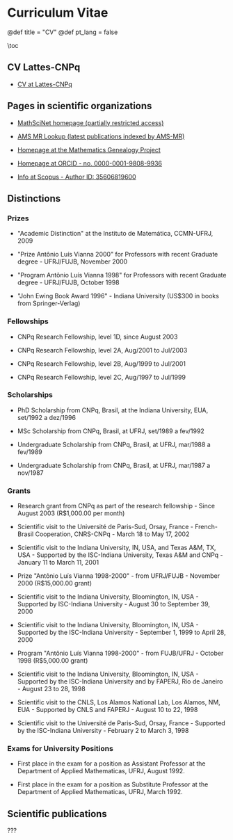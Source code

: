 # Curriculum Vitae

@def title = "CV"
@def pt_lang = false

\toc

## CV Lattes-CNPq

* [CV at Lattes-CNPq](http://buscatextual.cnpq.br/buscatextual/visualizacv.do?id=K4782752A8&idiomaExibicao=2)

## Pages in scientific organizations

* [MathSciNet homepage (partially restricted access)](https://mathscinet.ams.org/mathscinet/MRAuthorID/366407)

* [AMS MR Lookup (latest publications indexed by AMS-MR)](https://mathscinet.ams.org/mrlookup?s3=rosa,+r*&format=mrcit&Search=Search)

* [Homepage at the Mathematics Genealogy Project](https://www.genealogy.math.ndsu.nodak.edu/id.php?id=37322)

* [Homepage at ORCID - no. 0000-0001-9808-9936](https://orcid.org/0000-0001-9808-9936)

* [Info at Scopus - Author ID: 35606819600](https://www.scopus.com/authid/detail.uri?authorId=35606819600)

## Distinctions

### Prizes

* "Academic Distinction" at the Instituto de Matemática, CCMN-UFRJ, 2009

* "Prize Antônio Luís Vianna 2000" for Professors with recent Graduate degree - UFRJ/FUJB, November 2000

* "Program Antônio Luís Vianna 1998" for Professors with recent Graduate degree - UFRJ/FUJB, October 1998

* "John Ewing Book Award 1996" - Indiana University (US\$300 in books from  Springer-Verlag)

### Fellowships

* CNPq Research Fellowship, level 1D, since August 2003

* CNPq Research Fellowship, level 2A, Aug/2001 to Jul/2003

* CNPq Research Fellowship, level 2B, Aug/1999 to Jul/2001

* CNPq Research Fellowship, level 2C, Aug/1997 to Jul/1999

### Scholarships

* PhD Scholarship from CNPq, Brasil, at the Indiana University, EUA, set/1992 a dez/1996

* MSc Scholarship from CNPq, Brasil, at UFRJ, set/1989 a fev/1992

* Undergraduate Scholarship from CNPq, Brasil, at UFRJ, mar/1988 a fev/1989

* Undergraduate Scholarship from CNPq, Brasil, at UFRJ, mar/1987 a nov/1987

### Grants

* Research grant from CNPq as part of the research fellowship - Since August 2003 (R\$1,000.00 per month)

* Scientific visit to the Université de Paris-Sud, Orsay, France - French-Brasil Cooperation, CNRS-CNPq - March 18 to May 17, 2002

* Scientific visit to the Indiana University, IN, USA, and Texas A&M, TX, USA - Supported by the ISC-Indiana University, Texas A&M and CNPq - January 11 to March 11, 2001

* Prize "Antônio Luís Vianna 1998-2000" - from UFRJ/FUJB - November 2000 (R\$15,000.00 grant)

* Scientific visit to the Indiana University, Bloomington, IN, USA - Supported by ISC-Indiana University - August 30 to September 39, 2000

* Scientific visit to the Indiana University, Bloomington, IN, USA - Supported by the ISC-Indiana University - September 1, 1999 to April 28, 2000

* Program "Antônio Luís Vianna 1998-2000" - from FUJB/UFRJ - October 1998 (R\$5,000.00 grant)

* Scientific visit to the Indiana University, Bloomington, IN, USA - Supported by the ISC-Indiana University and by FAPERJ, Rio de Janeiro - August 23 to 28, 1998

* Scientific visit to the CNLS, Los Alamos National Lab, Los Alamos, NM, EUA - Supported by CNLS and FAPERJ - August 10 to 22, 1998

* Scientific visit to the Université de Paris-Sud, Orsay, France - Supported by the ISC-Indiana University - February 2 to March 3, 1998

### Exams for University Positions

* First place in the exam for a position as Assistant Professor at the Department of Applied Mathematicas, UFRJ, August 1992.

* First place in the exam for a position as Substitute Professor at the Department of Applied Mathematicas, UFRJ, March 1992.

## Scientific publications

???
